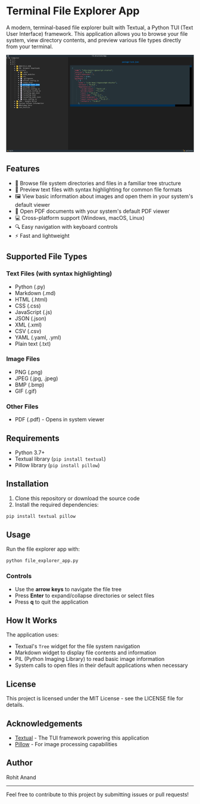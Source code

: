# Terminal File Explorer App

A modern, terminal-based file explorer built with Textual, a Python TUI (Text User Interface) framework. This application allows you to browse your file system, view directory contents, and preview various file types directly from your terminal.

![Terminal File Explorer App](https://github.com/R0h1tAnand/windows-cli-explorer/blob/main/assets/demo.png)

## Features

- 📁 Browse file system directories and files in a familiar tree structure
- 📄 Preview text files with syntax highlighting for common file formats
- 🖼️ View basic information about images and open them in your system's default viewer
- 📄 Open PDF documents with your system's default PDF viewer
- 💻 Cross-platform support (Windows, macOS, Linux)
- 🔍 Easy navigation with keyboard controls
- ⚡ Fast and lightweight

## Supported File Types

### Text Files (with syntax highlighting)
- Python (.py)
- Markdown (.md)
- HTML (.html)
- CSS (.css)
- JavaScript (.js)
- JSON (.json)
- XML (.xml)
- CSV (.csv)
- YAML (.yaml, .yml)
- Plain text (.txt)

### Image Files
- PNG (.png)
- JPEG (.jpg, .jpeg)
- BMP (.bmp)
- GIF (.gif)

### Other Files
- PDF (.pdf) - Opens in system viewer

## Requirements

- Python 3.7+
- Textual library (`pip install textual`)
- Pillow library (`pip install pillow`)

## Installation

1. Clone this repository or download the source code
2. Install the required dependencies:

```bash
pip install textual pillow
```

## Usage

Run the file explorer app with:

```bash
python file_explorer_app.py
```

### Controls

- Use the **arrow keys** to navigate the file tree
- Press **Enter** to expand/collapse directories or select files
- Press **q** to quit the application

## How It Works

The application uses:
- Textual's `Tree` widget for the file system navigation
- Markdown widget to display file contents and information
- PIL (Python Imaging Library) to read basic image information
- System calls to open files in their default applications when necessary

## License

This project is licensed under the MIT License - see the LICENSE file for details.

## Acknowledgements

- [Textual](https://github.com/Textualize/textual) - The TUI framework powering this application
- [Pillow](https://python-pillow.org/) - For image processing capabilities

## Author

Rohit Anand

---

Feel free to contribute to this project by submitting issues or pull requests!
